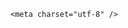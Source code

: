 <!DOCTYPE html>
<html lang="zh-CN">

<head>
    
<title>马斯克称未来5年死守特斯拉，他会从此退出政坛吗？特朗普要失去大“金主”了吗？_腾讯新闻</title>
<meta name="keywords" content="特斯拉,马斯克,埃隆·马斯克,美国,SpaceX,自动驾驶汽车,特朗普,美国_科技,无人驾驶出租车,政坛">
<meta name="description" content="马斯克一边坚持要继续抓好特斯拉，表决心未来一些年都要继续领导公司，一边又表态要“放手”，不会像过去参与美国大选那样在政治上大举投入。特斯拉的投资者可以松口气了，不过，美国总统特朗普和共和党来说要失去一位大“金主”了。继续掌舵特斯拉至少五年美东时间5月20日周二，在远程参与卡塔尔经济论坛远期间，马斯克表...">
<meta name="author" content="腾讯网">
<meta name="copyright" content="Copyright 1998 - 2025 Tencent. All Rights Reserved">
<meta property="og:type" content="news" />

<meta property="og:title" content="马斯克称未来5年死守特斯拉，他会从此退出政坛吗？特朗普要失去大“金主”了吗？_腾讯新闻" />
<meta property="og:description" content="马斯克一边坚持要继续抓好特斯拉，表决心未来一些年都要继续领导公司，一边又表态要“放手”，不会像过去参与美国大选那样在政治上大举投入。特斯拉的投资者可以松口气了，不过，美国总统特朗普和共和党来说要失去一位大“金主”了。继续掌舵特斯拉至少五年美东时间5月20日周二，在远程参与卡塔尔经济论坛远期间，马斯克表..." />
<meta property="og:url" content="https://news.qq.com/rain/a/20250521Q01Y7200" />
<meta property="og:image" content="https://inews.gtimg.com/news_ls/Oe7fEiNbo5BRtwKfMW6wF4kP1j8bK7gYBBcqOmukb5zLsAA_640330/0" />
<meta property="article:author" content="" />
<meta property="article:published_time" content="2025-05-21 14:39:21" />
<meta property="category" content="" />

    <meta charset="utf-8" />
<meta http-equiv="X-UA-Compatible" content="IE=Edge" />
<meta name="viewport" content="width=device-width, initial-scale=1, shrink-to-fit=no" />
<link rel="dns-prefetch" href="mat1.gtimg.com">
<link rel="dns-prefetch" href="i.news.qq.com">
<link rel="shortcut icon" href="https://mat1.gtimg.com/qqcdn/qqindex2021/favicon.ico">
<script nomodule="true" src="https://mat1.gtimg.com/qqcdn/qqindex2021/common-static/20240515201444/core3-37-1.min.js"></script>
<script>
  try {
    if (!window.IntersectionObserver) {
      var observerScript = document.createElement('script');
      observerScript.src = "https://mat1.gtimg.com/qqcdn/qqindex2021/common-static/20241024141058/intersection-observer-polyfill.js";
      document.head.appendChild(observerScript);
    }
  } catch (error) {}
</script>

<script>
  try {
    if (!Element.prototype.scrollTo) {
      var scrollScript = document.createElement('script');
      scrollScript.src = "https://mat1.gtimg.com/qqcdn/qqindex2021/common-static/20241025153001/scroll-behavior-polyfill.js";
      document.head.appendChild(scrollScript);
    }
  } catch (error) {}
</script>
<script>
  try {
    if ('scrollRestoration' in window.history) {
      window.history.scrollRestoration = 'manual';
    }
    window.isPcClient = Boolean(window.electron) && (
      window.navigator.userAgent.indexOf('pc-client') > 0 ||
      window.navigator.userAgent.indexOf('TencentNews') > 0
    );
  } catch {}
</script>
<script>
  try {
    if (window.isPcClient) {
      var bodyStyle = document.createElement('style');
      bodyStyle.innerText = 'body{ zoom: 0.95 }';
      document.head.appendChild(bodyStyle);
    }
  } catch {}
</script>
<script>
  window.DATA = {"attribute":{},"commentid":"","content":null,"copyright_wording_share":"免责声明","emojiRelatedSwitch":1,"emojiSwitch":1,"id":"20250521Q01Y7200","likeInfo":0,"safe_cntl":{"close_all_ad":0,"close_all_rel":0,"close_comment_dislike":0,"close_global_news_sis":0,"close_relate_thing":0,"emoticon_comment_mode":0,"close_all_emoticon_comment":0,"close_all_favorite":0,"close_share_pull":0},"atype":232,"categoryrray":{"category_id":"64","sub_category_id":"579"},"forbidCommentUpDown":0,"intro":"","surl":"https://view.inews.qq.com/a/20250521Q01Y7200","card":{"chlid":"22983986","suid":"8QMc339d5IQeuTzY5QN3","liveInfo":{},"vip_icon":"http://inews.gtimg.com/newsapp_ls/0/14876051701/0","chlname":"问答课代表","icon":"https://inews.gtimg.com/om_ls/OPBO91JgEbYG-O62jC2hCRA_yoydsA8oEANb87pxgNxKgAA_200200/0","vip_desc":"腾讯新闻问答课代表官方账号","vip_icon_night":"http://inews.gtimg.com/newsapp_ls/0/14876052067/0","desc":"腾讯新闻问答课代表，结合当下热点新闻和网友热议，发现好问题，期待好回答。","update_frequency":"1970-01-01 08:00:00","vip_place":"left","cpLevel":2,"msgEntry":1,"uin":"ecbe89d289b6198c7996f16538ebc224f9","vip_type":"30012","vip_type_new":"30012"},"title":"马斯克称未来5年死守特斯拉，他会从此退出政坛吗？特朗普要失去大“金主”了吗？","url":"https://view.inews.qq.com/a/20250521Q01Y7200","ai_switch":true,"copyright_share":"本文来自腾讯新闻客户端创作者，不代表腾讯新闻的观点和立场。","isSensitive":0,"is_deleted":0,"remarks":"","ret":0,"self_declare":{"declare":"个人观点，仅供参考"},"shareImg":"https://inews.gtimg.com/om_ls/O5ezdpfyEv3UHsNNR69Qnor_MLrQKSVQCwZylJnAhDRcMAA_870492/0","time":"2025-05-21 08:25:58","content_words_num":33,"final_declare":["个人观点，仅供参考"],"question_id":"","relate_extend_infos":{"url":"http://view.inews.qq.com/a/20250521A00NIP00","abstract":"马斯克一边坚持要继续抓好特斯拉，表决心未来一些年都要继续领导公司，一边又表态要“放手”，不会像过去参与美国大选那样在政治上大举投入。特斯拉的投资者可以松口气了，不过，美国总统特朗普和共和党来说要失去一位大“金主”了。继续掌舵特斯拉至少五年美东时间5月20日周二，在远程参与卡塔尔经济论坛远期间，马斯克表...","id":"20250521A00NIP00","imgURL":"https://inews.gtimg.com/news_ls/O34yJoBfdpqrtj1TT3JIbofxuOupDWhZ38OQumAtntwJMAA_640330/0","imgURLSmall":"https://inews.gtimg.com/news_ls/O34yJoBfdpqrtj1TT3JIbofxuOupDWhZ38OQumAtntwJMAA_150120/0","longTitle":"马斯克：至少再干五年特斯拉CEO除非“去世”，不会再砸钱掺和选举","title":"马斯克：至少再干五年特斯拉CEO除非“去世”，不会再砸钱掺和选举"},"adInfo":{"openAds":1,"openAdsComment":1,"openAdsPhotos":1,"openAdsText":1,"openRelatedNewsAd":1},"channelEntryJumpType":1,"closeCommentBanner":0,"news_app_recommend_status":4,"questionInfo":{"title":"马斯克称未来5年死守特斯拉，他会从此退出政坛吗？特朗普要失去大“金主”了吗？","url":"http://view.inews.qq.com/a/20250521Q01Y7200","abstract":"","id":"20250521Q01Y7200","longtitle":"马斯克称未来5年死守特斯拉，他会从此退出政坛吗？","question_short_title":"马斯克称未来5年死守特斯拉，他会从此退出政坛吗？特朗普要失去大“金主”了吗？","relate_extend_infos":[{"articletype":"0","id":"20250521A00NIP00","longtitle":"马斯克：至少再干五年特斯拉CEO除非“去世”，不会再砸钱掺和选举","picShowType":"90092","thumbnails_qqnews":["https://inews.gtimg.com/news_ls/O34yJoBfdpqrtj1TT3JIbofxuOupDWhZ38OQumAtntwJMAA_294195/0"],"title":"马斯克：至少再干五年特斯拉CEO除非“去世”，不会再砸钱掺和选举","url":"https://view.inews.qq.com/a/20250521A00NIP00","abstract":"马斯克一边坚持要继续抓好特斯拉，表决心未来一些年都要继续领导公司，一边又表态要“放手”，不会像过去参与美国大选那样在政治上大举投入。特斯拉的投资者可以松口气了，不过，美国总统特朗普和共和党来说要失去一位大“金主”了。继续掌舵特斯拉至少五年美东时间5月20日周二，在远程参与卡塔尔经济论坛远期间，马斯克表..."}],"thumbnails_qqnews":["https://inews.gtimg.com/om_ls/O5ezdpfyEv3UHsNNR69Qnor_MLrQKSVQCwZylJnAhDRcMAA_294195/0"]},"answer_num":4,"FadCid":"","all_long_pic":1,"article_category":"64","detail_entry":{"is_orignal":1,"orignal_entry":1},"disableDeclare":1,"iNewsRecommendLevel":1,"already_answer":false,"abstract":"","enableDiffusion":1,"extra_property":{"FeedbackDetailDisableInsert":0,"zanSkinType":""},"news_update_time":1747810877,"shareDesc":"腾讯新闻","cms_id":"20250521Q01Y7200","articleId":"20250521Q02PNS00","article_type":232,"tags":"","desc":"马斯克一边坚持要继续抓好特斯拉，表决心未来一些年都要继续领导公司，一边又表态要“放手”，不会像过去参与美国大选那样在政治上大举投入。特斯拉的投资者可以松口气了，不过，美国总统特朗普和共和党来说要失去一位大“金主”了。继续掌舵特斯拉至少五年美东时间5月20日周二，在远程参与卡塔尔经济论坛远期间，马斯克表...","videoArr":[]};
</script>
<script>
  window.channelInfo = {"channelConfig":{"channelNav":[{"_auto_id":"1","active_alien_img":"","alien_img":"","channel_id":"news_news_home","is_local":"0","link":"https://www.qq.com","name_cn":"首页","name_en":"home"},{"_auto_id":"2","active_alien_img":"","alien_img":"","channel_id":"news_news_top","is_local":"0","link":"","name_cn":"要闻","name_en":"news"},{"_auto_id":"4","active_alien_img":"","alien_img":"","channel_id":"news_news_bj","is_local":"1","link":"","name_cn":"北京","name_en":"bj"},{"_auto_id":"5","active_alien_img":"","alien_img":"","channel_id":"news_news_finance","is_local":"0","link":"","name_cn":"财经","name_en":"finance"},{"_auto_id":"6","active_alien_img":"","alien_img":"","channel_id":"news_news_tech","is_local":"0","link":"","name_cn":"科技","name_en":"tech"},{"_auto_id":"7","active_alien_img":"","alien_img":"","channel_id":"tv","is_local":"0","link":"https://v.qq.com/channel/tv/?ptag=qqnews","name_cn":"电视剧","name_en":"tv"},{"_auto_id":"8","active_alien_img":"","alien_img":"","channel_id":"news_news_qa","is_local":"0","link":"","name_cn":"热问","name_en":"qa"},{"_auto_id":"9","active_alien_img":"","alien_img":"","channel_id":"news_news_ent","is_local":"0","link":"","name_cn":"娱乐","name_en":"ent"},{"_auto_id":"10","active_alien_img":"","alien_img":"","channel_id":"variety","is_local":"0","link":"https://v.qq.com/channel/variety/?ptag=qqnews","name_cn":"综艺","name_en":"variety"},{"_auto_id":"11","active_alien_img":"","alien_img":"","channel_id":"news_news_sports","is_local":"0","link":"","name_cn":"体育","name_en":"sports"},{"_auto_id":"13","active_alien_img":"","alien_img":"","channel_id":"news_news_nba","is_local":"0","link":"","name_cn":"NBA","name_en":"nba"},{"_auto_id":"14","active_alien_img":"","alien_img":"","channel_id":"news_news_world","is_local":"0","link":"","name_cn":"国际","name_en":"world"},{"_auto_id":"15","active_alien_img":"","alien_img":"","channel_id":"news_news_mil","is_local":"0","link":"","name_cn":"军事","name_en":"milite"},{"_auto_id":"16","active_alien_img":"","alien_img":"","channel_id":"news_news_auto","is_local":"0","link":"","name_cn":"汽车","name_en":"auto"},{"_auto_id":"17","active_alien_img":"","alien_img":"","channel_id":"news_news_house","is_local":"0","link":"","name_cn":"房产","name_en":"house"},{"_auto_id":"18","active_alien_img":"","alien_img":"","channel_id":"news_news_edu","is_local":"0","link":"","name_cn":"教育","name_en":"edu"},{"_auto_id":"19","active_alien_img":"","alien_img":"","channel_id":"news_news_antip","is_local":"0","link":"","name_cn":"健康","name_en":"health"},{"_auto_id":"20","active_alien_img":"","alien_img":"","channel_id":"news_news_video","is_local":"0","link":"","name_cn":"视频","name_en":"video"},{"_auto_id":"21","active_alien_img":"","alien_img":"","channel_id":"news_news_game","is_local":"0","link":"","name_cn":"游戏","name_en":"games"},{"_auto_id":"22","active_alien_img":"","alien_img":"","channel_id":"news_news_nchupin","is_local":"0","link":"","name_cn":"眼界","name_en":"chupin"},{"_auto_id":"24","active_alien_img":"","alien_img":"","channel_id":"news_news_football","is_local":"0","link":"","name_cn":"足球","name_en":"football"},{"_auto_id":"25","active_alien_img":"","alien_img":"","channel_id":"news_news_kepu","is_local":"0","link":"","name_cn":"科学","name_en":"kepu"},{"_auto_id":"26","active_alien_img":"","alien_img":"","channel_id":"news_news_digi","is_local":"0","link":"","name_cn":"数码","name_en":"digi"},{"_auto_id":"28","active_alien_img":"","alien_img":"","channel_id":"ymzx","is_local":"0","link":"https://gamer.qq.com/v2/cloudgame/game/96897?ichannel=txxwpc0Ftxxwpc1","name_cn":"元梦之星","name_en":"news_news_ymzx"},{"_auto_id":"31","active_alien_img":"","alien_img":"","channel_id":"movie","is_local":"0","link":"https://v.qq.com/channel/movie/?ptag=qqnews","name_cn":"电影","name_en":"movie"},{"_auto_id":"32","active_alien_img":"","alien_img":"","channel_id":"news_news_esport","is_local":"0","link":"","name_cn":"电竞","name_en":"esport"},{"_auto_id":"34","active_alien_img":"","alien_img":"","channel_id":"news_news_history","is_local":"0","link":"","name_cn":"历史","name_en":"history"},{"_auto_id":"35","active_alien_img":"","alien_img":"","channel_id":"news_news_baby","is_local":"0","link":"","name_cn":"育儿","name_en":"baby"},{"_auto_id":"36","active_alien_img":"","alien_img":"","channel_id":"hbjy","is_local":"0","link":"https://gp.qq.com/act/a20250421mnqlx/news.shtml","name_cn":"和平精英","name_en":"news_news_hbjy"},{"_auto_id":"37","active_alien_img":"","alien_img":"","channel_id":"cloud_gamer","is_local":"0","link":"https://gamer.qq.com/?ichannel=txxwpc0Ftxxwpc1","name_cn":"云游戏","name_en":"cloud_gamer"},{"_auto_id":"38","active_alien_img":"","alien_img":"","channel_id":"news_news_lic","is_local":"0","link":"","name_cn":"理财","name_en":"finance_licai"},{"_auto_id":"39","active_alien_img":"","alien_img":"","channel_id":"news_news_istock","is_local":"0","link":"","name_cn":"股票","name_en":"finance_stock"},{"_auto_id":"40","active_alien_img":"","alien_img":"","channel_id":"ren_min_shi_pin","is_local":"0","link":"https://news.qq.com/omn/author/8QMd3Hld74cbujbY?tab=om_video","name_cn":"人民视频","name_en":"ren_min_shi_pin"},{"_auto_id":"41","active_alien_img":"","alien_img":"","channel_id":"news_news_weather","is_local":"0","link":"https://tianqi.qq.com/index.htm","name_cn":"天气","name_en":"weather"}]}};
</script>
<script>
  window.articleConfig = {"rightConfig":[{"_auto_id":"1","category_key":"default","modules":"{\"moduleList\":[{\"title\":\"精选视频\",\"id\":\"video_album\",\"videoType\":\"tag\",\"videoId\":\"aUepxrtchGM=\"},{\"title\":\"下载条\",\"id\":\"download_banner\",\"isSticky\":1},{\"title\":\"热点榜\",\"id\":\"hot_rank_list\",\"isSticky\":1},{\"title\":\"广告推广\",\"id\":\"ssp_ad_module\",\"category\":\"ad_ssp\",\"loid\":\"109\",\"isSticky\":1}]}"}],"tonglanAdConfig":[],"bottomConfig":[],"videoAdConfig":[],"rightGameConfig":[]};
</script>
<script src="https://mat1.gtimg.com/www/js/emonitor/custom_ed041a23.js" charset="utf-8"></script>
<script>
  try {
    window.emonitorIns = emonitor.create({
      name: 'newsqq_quesionArticle',
      atta: {
        name: 'newsqq',
      },
      mode: '007',
    });
  } catch (err) {
    console.warn(err);
  }
</script>
<link href="https://mat1.gtimg.com/qqcdn/qqindex2021/common-static/hel/qqnews-pc-dc_20250515055953/static/css/qa.css" rel="stylesheet">

<script>window.__HEL_PRESET_META__={"qqnews-pc-components":{"app":{"id":1366,"name":"qqnews-pc-components","app_group_name":"qqnews-pc-components","proj_ver":{"map":{},"utime":0},"online_version":"qqnews-pc-components_20250515055747","build_version":"qqnews-pc-components_20250520070753","update_at":"2025-05-20T11:08:42.000Z","desc":"set by [init], from container [formal.pc.dc.sz101007] worker [0]"},"version":{"sub_app_name":"qqnews-pc-components","sub_app_version":"qqnews-pc-components_20250520070753","src_map":{"webDirPath":"https://mat1.gtimg.com/qqcdn/qqindex2021/common-static/hel/qqnews-pc-components_20250520070753","htmlIndexSrc":"https://mat1.gtimg.com/qqcdn/qqindex2021/common-static/hel/qqnews-pc-components_20250520070753/index.html","extractMode":"all","iframeSrc":"","chunkCssSrcList":["https://mat1.gtimg.com/qqcdn/qqindex2021/common-static/hel/qqnews-pc-components_20250520070753/static/css/index.css"],"chunkJsSrcList":["https://mat1.gtimg.com/qqcdn/qqindex2021/common-static/hel/qqnews-pc-components_20250520070753/static/js/index.js"],"staticCssSrcList":[],"staticJsSrcList":["https://mat1.gtimg.com/qqcdn/qqindex2021/static/20231212123233/react.production.min.js","https://mat1.gtimg.com/qqcdn/qqindex2021/static/20231212123233/react-dom.production.min.js","https://mat1.gtimg.com/qqcdn/qqindex2021/common-static/hel/hel-base-v16.js"],"relativeCssSrcList":[],"relativeJsSrcList":[],"privCssSrcList":[],"srvModSrcList":[],"srvModSrcIndex":"","headAssetList":[{"tag":"staticScript","append":false,"attrs":{"src":"https://mat1.gtimg.com/qqcdn/qqindex2021/static/20231212123233/react.production.min.js"}},{"tag":"staticScript","append":false,"attrs":{"src":"https://mat1.gtimg.com/qqcdn/qqindex2021/static/20231212123233/react-dom.production.min.js"}},{"tag":"staticScript","append":false,"attrs":{"src":"https://mat1.gtimg.com/qqcdn/qqindex2021/common-static/hel/hel-base-v16.js"}},{"tag":"script","append":true,"attrs":{"src":"https://mat1.gtimg.com/qqcdn/qqindex2021/common-static/hel/qqnews-pc-components_20250520070753/static/js/index.js","defer":""}},{"tag":"link","append":true,"attrs":{"href":"https://mat1.gtimg.com/qqcdn/qqindex2021/common-static/hel/qqnews-pc-components_20250520070753/static/css/index.css","rel":"stylesheet"}}],"bodyAssetList":[]},"update_at":"2025-05-20T11:08:42.000Z","create_at":"2025-05-20T11:08:42.000Z","_worker_id":"0","_is_backup":true}}}</script>
<script>window.__VIEW_PATH__="question.ejs";</script>
</head>

<body id="dc-question-body">
  <div id="root"></div>
    <iframe style="display: none;" src="https://i.news.qq.com/web_backend/getWebPacUid"></iframe>
<script src="https://mat1.gtimg.com/qqcdn/qqindex2021/common-static/20240805160928/react.production.min.js"></script>
<script src="https://mat1.gtimg.com/qqcdn/qqindex2021/common-static/20240805160928/react-dom.production.min.js"></script>
<script src="https://mat1.gtimg.com/qqcdn/qqindex2021/common-static/20241018171503/universal-report.min.js"></script>
<script defer type="text/javascript" src="https://mat1.gtimg.com/qqcdn/qqindex2021/libs/barrier/aria.js?appid=9327b8b06379d9d1728bbfbe2025ef9c" charset="utf-8"></script>
<script defer src="https://t.captcha.qq.com/TCaptcha.js"></script>
<script>document.cookie="hel_err=;path=/;";</script>
<script src="https://mat1.gtimg.com/qqcdn/qqindex2021/common-static/hel/hel-base-v16.js"></script>
<script src="https://mat1.gtimg.com/qqcdn/qqindex2021/common-static/hel/qqnews-pc-hel-entry_20250117174052/static/js/index.js"></script>
<link rel="preload" href="https://mat1.gtimg.com/qqcdn/qqindex2021/common-static/hel/qqnews-pc-dc_20250515055953/static/js/qa.js" as="script">
<link rel="preload" href="https://mat1.gtimg.com/qqcdn/qqindex2021/common-static/hel/qqnews-pc-components_20250520070753/static/js/index.js" as="script">
<script>window.loadProject("https://mat1.gtimg.com/qqcdn/qqindex2021/common-static/hel/qqnews-pc-dc_20250515055953/static/js/qa.js");</script>
<iframe id="videoFrame" style="display: none;" src="https://video.qq.com/cookie/sync_qqnews.html"></iframe>
</body>

</html>
